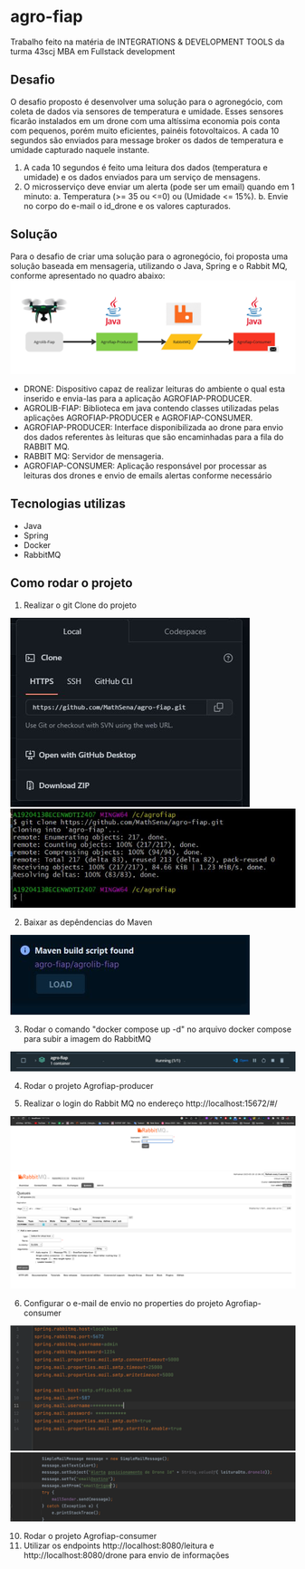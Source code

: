 # agro-fiap
Trabalho feito na matéria de INTEGRATIONS &amp; DEVELOPMENT TOOLS da turma 43scj MBA em Fullstack development

## Desafio
O desafio proposto é desenvolver uma solução para o agronegócio, com coleta de dados via sensores de temperatura e umidade. Esses sensores ficarão instalados em um drone com uma altíssima economia pois conta com pequenos, porém muito eficientes, painéis fotovoltaicos. 
A cada 10 segundos são enviados para message broker os dados de temperatura e umidade capturado naquele instante.

1.	A cada 10 segundos é feito uma leitura dos dados (temperatura e umidade) e os dados enviados para um serviço de mensagens.
2.	O microsserviço deve enviar um alerta (pode ser um email) quando em 1 minuto:
a.	Temperatura (>= 35 ou <=0) ou (Umidade <= 15%).
b.	Envie no corpo do e-mail o id_drone e os valores capturados.

## Solução
Para o desafio de criar uma solução para o agronegócio, foi proposta uma solução baseada em mensageria, utilizando o Java, Spring e o Rabbit MQ, conforme apresentado no quadro abaixo: 
<img alt="Fluxo aplicação" src="assets/fluxo.png" />

- DRONE: Dispositivo capaz de realizar leituras do ambiente o qual esta inserido e envia-las para a aplicação AGROFIAP-PRODUCER.
- AGROLIB-FIAP: Biblioteca em java contendo classes utilizadas pelas aplicações AGROFIAP-PRODUCER e AGROFIAP-CONSUMER.
- AGROFIAP-PRODUCER: Interface disponibilizada ao drone para envio dos dados referentes às leituras que são encaminhadas para a fila do RABBIT MQ.
- RABBIT MQ: Servidor de mensageria.
- AGROFIAP-CONSUMER: Aplicação responsável por processar as leituras dos drones e envio de emails alertas conforme necessário

## Tecnologias utilizas
- Java
- Spring
- Docker
- RabbitMQ

## Como rodar o projeto
1. Realizar o git Clone do projeto
<img alt="Clonando projeto" src="assets/gitclone.JPG" />
<img alt="Clonando projeto" src="assets/gitclone2.JPG" />


2. Baixar as depêndencias do Maven
<img alt="Clonando projeto" src="assets/maven-scripts.JPG" />


3. Rodar o comando "docker compose up -d" no arquivo docker compose para subir a imagem do RabbitMQ
<img alt="Clonando projeto" src="assets/docker.JPG" />

4. Rodar o projeto Agrofiap-producer

5. Realizar o login do Rabbit MQ no endereço http://localhost:15672/#/
<img alt="Clonando projeto" src="assets/rabbitmqlogin.png" />
<img alt="Clonando projeto" src="assets/rabbitmq.png" />

6. Configurar o e-mail de envio no properties do projeto Agrofiap-consumer
<img alt="Clonando projeto" src="assets/configmail.png" />
<img alt="Clonando projeto" src="assets/configmail2.png" />


10. Rodar o projeto Agrofiap-consumer
11. Utilizar os endpoints http://localhost:8080/leitura e http://localhost:8080/drone para envio de informações

